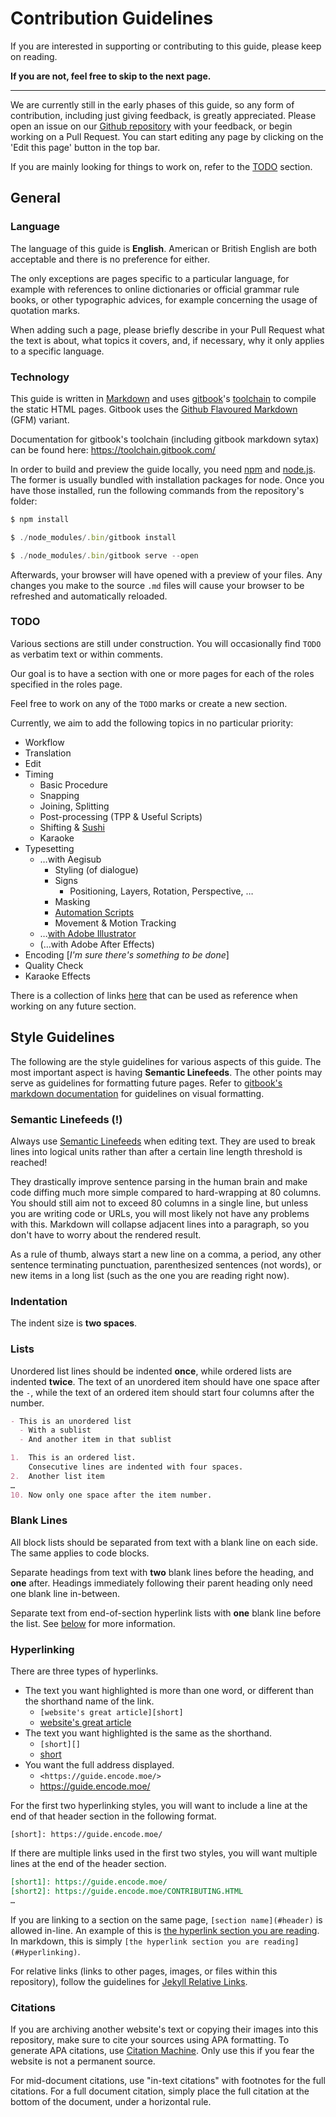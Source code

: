 # Contribution Guidelines

If you are interested in supporting
or contributing to this guide,
please keep on reading.

**If you are not,
feel free to skip to the next page.**

---

We are currently still in the early phases of this guide,
so any form of contribution,
including just giving feedback,
is greatly appreciated.
Please open an issue on our [Github repository][issues]
with your feedback,
or begin working on a Pull Request.
You can start editing any page
by clicking on the 'Edit this page' button
in the top bar.

If you are mainly looking for things to work on,
refer to the [TODO](#todo) section.

[issues]: https://github.com/Irrational-Encoding-Wizardry/guide.encode.moe/issues


## General

### Language

The language of this guide is **English**.
American or British English are both acceptable
and there is no preference for either.

The only exceptions are
pages specific to a particular language,
for example with references to online dictionaries
or official grammar rule books,
or other typographic advices,
for example concerning the usage of quotation marks.

When adding such a page,
please briefly describe in your Pull Request
what the text is about,
what topics it covers,
and, if necessary,
why it only applies to a specific language.


### Technology

This guide is written in [Markdown][]
and uses [gitbook][]'s [toolchain][] to compile
the static HTML pages.
Gitbook uses the [Github Flavoured Markdown][GFM] (GFM) variant.

Documentation for gitbook's toolchain (including gitbook markdown sytax)
can be found here:
<https://toolchain.gitbook.com/>

In order to build and preview the guide locally,
you need [npm][] and [node.js][].
The former is usually bundled with installation packages for node.
Once you have those installed,
run the following commands
from the repository's folder:

```js
$ npm install

$ ./node_modules/.bin/gitbook install

$ ./node_modules/.bin/gitbook serve --open
```

Afterwards, your browser will have opened
with a preview of your files.
Any changes you make to the source `.md` files
will cause your browser to be refreshed
and automatically reloaded.

[Markdown]: https://en.wikipedia.org/wiki/Markdown
[gitbook]: https://www.gitbook.com/
[toolchain]: https://github.com/GitbookIO/gitbook
[GFM]: https://github.github.com/gfm/
[npm]: https://npmjs.com/
[node.js]: https://nodejs.org/


### TODO

Various sections are still under construction.
You will occasionally find `TODO` as verbatim text
or within comments.

Our goal is to have a section
with one or more pages
for each of the roles
specified in the roles page.

Feel free to work on any of the `TODO` marks
or create a new section.

Currently, we aim to add the following topics
in no particular priority:

- Workflow
- Translation
- Edit
- Timing
  - Basic Procedure
  - Snapping
  - Joining, Splitting
  - Post-processing (TPP & Useful Scripts)
  - Shifting & [Sushi][]
  - Karaoke
- Typesetting
  - …with Aegisub
    - Styling (of dialogue)
    - Signs
      - Positioning, Layers, Rotation, Perspective, …
    - Masking
    - [Automation Scripts][TypesettingTools]
    - Movement & Motion Tracking
  - …[with Adobe Illustrator][Ai2ASS]
  - (…with Adobe After Effects)
- Encoding \[*I'm sure there's something to be done*\]
- Quality Check
- Karaoke Effects

There is a collection of links [here][issue2] that can be used as reference
when working on any future section.

[Ai2ASS]: https://typesettingtools.github.io/2014/08/25/typesetting-with-illustrator-and-ai2ass-part-1.html
[TypesettingTools]: https://github.com/TypesettingTools
[Sushi]: https://github.com/tp7/Sushi/releases
[issue2]: https://github.com/Irrational-Encoding-Wizardry/guide.encode.moe/issues/2


## Style Guidelines

The following are the style guidelines
for various aspects of this guide.
The most important aspect is having **Semantic Linefeeds**.
The other points may serve as guidelines for formatting future pages.
Refer to [gitbook's markdown documentation][gitbookMarkdown]
for guidelines on visual formatting.

[gitbookMarkdown]: https://toolchain.gitbook.com/syntax/markdown.html


### Semantic Linefeeds (!)

Always use [Semantic Linefeeds][] when editing text.
They are used
to break lines into logical units
rather than after a certain line length threshold is reached!

They drastically improve sentence parsing
in the human brain
and make code diffing much more simple
compared to hard-wrapping at 80 columns.
You should still aim
not to exceed 80 columns in a single line,
but unless you are writing code or URLs,
you will most likely not have any problems with this.
Markdown will collapse adjacent lines into a paragraph,
so you don't have to worry about the rendered result.

As a rule of thumb,
always start a new line on
a comma,
a period,
any other sentence terminating punctuation,
parenthesized sentences (not words),
or new items in a long list
(such as the one you are reading right now).

[Semantic Linefeeds]: http://rhodesmill.org/brandon/2012/one-sentence-per-line/


### Indentation

The indent size is **two spaces**.


### Lists

Unordered list lines should be indented **once**,
while ordered lists are indented **twice**.
The text of an unordered item should have one space after the `-`,
while the text of an ordered item
should start four columns after the number.

```md
- This is an unordered list
  - With a sublist
  - And another item in that sublist
```

```md
1.  This is an ordered list.
    Consecutive lines are indented with four spaces.
2.  Another list item
…
10. Now only one space after the item number.
```


### Blank Lines

All block lists
should be separated from text
with a blank line on each side.
The same applies to code blocks.

Separate headings from text with **two** blank lines before the heading,
and **one** after.
Headings immediately following their parent heading
only need one blank line in-between.

Separate text from end-of-section hyperlink lists with **one** blank line
before the list. See [below](#Hyperlinking) for more information.


### Hyperlinking

There are three types of hyperlinks.

- The text you want highlighted is more than one word,
  or different than the shorthand name of the link.
  - `[website's great article][short]`
  - [website's great article][short]
- The text you want highlighted is the same as the shorthand.
  - `[short][]`
  - [short][]
- You want the full address displayed.
  - `<https://guide.encode.moe/>`
  - <https://guide.encode.moe/>

For the first two hyperlinking styles,
you will want to include a line at the end of that header section
in the following format.

`[short]: https://guide.encode.moe/`

If there are multiple links used in the first two styles,
you will want multiple lines at the end of the header section.

```md
[short1]: https://guide.encode.moe/
[short2]: https://guide.encode.moe/CONTRIBUTING.HTML
…
```

If you are linking to a section on the same page,
`[section name](#header)` is allowed in-line.
An example of this is [the hyperlink section you are reading](#Hyperlinking).
In markdown, this is simply `[the hyperlink section you are reading](#Hyperlinking)`.

For relative links (links to other pages,
images,
or files within this repository),
follow the guidelines for [Jekyll Relative Links][].

[short]: https://guide.encode.moe/
[Jekyll Relative Links]: https://github.com/benbalter/jekyll-relative-links/blob/master/README.md


### Citations

If you are archiving another website's text
or copying their images into this repository,
make sure to cite your sources using APA formatting.
To generate APA citations,
use [Citation Machine][].
Only use this if you fear the website is not a permanent source.

For mid-document citations,
use "in-text citations" with footnotes for the full citations.
For a full document citation,
simply place the full citation at the bottom of the document,
under a horizontal rule.

[Citation Machine]: http://www.citationmachine.net/apa/cite-a-website
